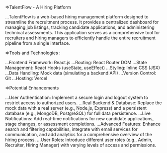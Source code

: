 =>TalentFlow - A Hiring Platform

...TalentFlow is a web-based hiring management platform designed to streamline the recruitment process. It provides a centralized dashboard for managing job listings, tracking candidate applications, and administering technical assessments. This application serves as a comprehensive tool for recruiters and hiring managers to efficiently handle the entire recruitment pipeline from a single interface.



=>Tools and Technologies :

...Frontend Framework: React.js
...Routing: React Router DOM
...State Management: React Hooks (useState, useEffect)
...Styling: Inline CSS (JSX)
...Data Handling: Mock data (simulating a backend API)
...Version Control: Git
...Hosting: Vercel



=>Potential Enhancements

...User Authentication: Implement a secure login and logout system to restrict access to authorized users.
...Real Backend & Database: Replace the mock data with a real server (e.g., Node.js, Express) and a persistent database (e.g., MongoDB, PostgreSQL) for full data persistence.
...Live Notifications: Add real-time notifications for new candidate applications, stage changes, or assessment completions.
...Advanced Features: Enhance search and filtering capabilities, integrate with email services for communication, and add analytics for a comprehensive overview of the hiring process.
...User Roles: Introduce different user roles (e.g., Admin, Recruiter, Hiring Manager) with varying levels of access and permissions.
